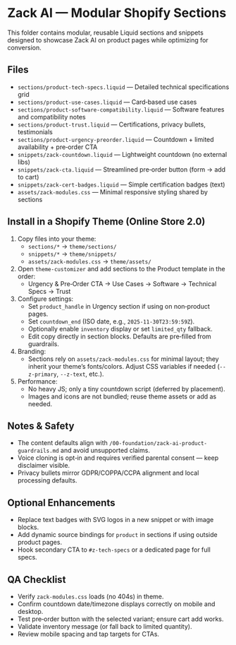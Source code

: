 # Zack AI — Modular Shopify Sections

This folder contains modular, reusable Liquid sections and snippets designed to showcase Zack AI on product pages while optimizing for conversion.

## Files

- `sections/product-tech-specs.liquid` — Detailed technical specifications grid
- `sections/product-use-cases.liquid` — Card‑based use cases
- `sections/product-software-compatibility.liquid` — Software features and compatibility notes
- `sections/product-trust.liquid` — Certifications, privacy bullets, testimonials
- `sections/product-urgency-preorder.liquid` — Countdown + limited availability + pre‑order CTA
- `snippets/zack-countdown.liquid` — Lightweight countdown (no external libs)
- `snippets/zack-cta.liquid` — Streamlined pre‑order button (form → add to cart)
- `snippets/zack-cert-badges.liquid` — Simple certification badges (text)
- `assets/zack-modules.css` — Minimal responsive styling shared by sections

## Install in a Shopify Theme (Online Store 2.0)

1. Copy files into your theme:
   - `sections/*` → `theme/sections/`
   - `snippets/*` → `theme/snippets/`
   - `assets/zack-modules.css` → `theme/assets/`
2. Open `theme-customizer` and add sections to the Product template in the order:
   - Urgency & Pre‑Order CTA → Use Cases → Software → Technical Specs → Trust
3. Configure settings:
   - Set `product_handle` in Urgency section if using on non‑product pages.
   - Set `countdown_end` (ISO date, e.g., `2025-11-30T23:59:59Z`).
   - Optionally enable `inventory` display or set `limited_qty` fallback.
   - Edit copy directly in section blocks. Defaults are pre‑filled from guardrails.
4. Branding:
   - Sections rely on `assets/zack-modules.css` for minimal layout; they inherit your theme’s fonts/colors. Adjust CSS variables if needed (`--z-primary`, `--z-text`, etc.).
5. Performance:
   - No heavy JS; only a tiny countdown script (deferred by placement).
   - Images and icons are not bundled; reuse theme assets or add as needed.

## Notes & Safety

- The content defaults align with `/00-foundation/zack-ai-product-guardrails.md` and avoid unsupported claims.
- Voice cloning is opt‑in and requires verified parental consent — keep disclaimer visible.
- Privacy bullets mirror GDPR/COPPA/CCPA alignment and local processing defaults.

## Optional Enhancements

- Replace text badges with SVG logos in a new snippet or with image blocks.
- Add dynamic source bindings for `product` in sections if using outside product pages.
- Hook secondary CTA to `#z-tech-specs` or a dedicated page for full specs.

## QA Checklist

- Verify `zack-modules.css` loads (no 404s) in theme.
- Confirm countdown date/timezone displays correctly on mobile and desktop.
- Test pre‑order button with the selected variant; ensure cart add works.
- Validate inventory message (or fall back to limited quantity).
- Review mobile spacing and tap targets for CTAs.
